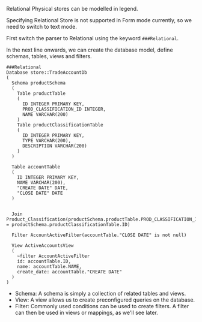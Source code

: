 Relational Physical stores can be modelled in legend.

Specifying Relational Store is not supported in Form mode currently, so we need to switch to text mode.

First switch the parser to Relational using the keyword `###Relational`.

In the next line onwards, we can create the database model, define schemas, tables, views and filters. 

```
###Relational
Database store::TradeAccountDb
(
  Schema productSchema
  (
    Table productTable
    (
      ID INTEGER PRIMARY KEY,
      PROD_CLASSIFICATION_ID INTEGER,
      NAME VARCHAR(200)
    )
    Table productClassificationTable
    (
      ID INTEGER PRIMARY KEY,
      TYPE VARCHAR(200),
      DESCRIPTION VARCHAR(200)
    )     
  )

  Table accountTable
  (
    ID INTEGER PRIMARY KEY,
    NAME VARCHAR(200),
    "CREATE DATE" DATE,
    "CLOSE DATE" DATE
  )
  

  Join Product_Classification(productSchema.productTable.PROD_CLASSIFICATION_ID = productSchema.productClassificationTable.ID)

  Filter AccountActiveFilter(accountTable."CLOSE DATE" is not null)
  
  View ActiveAccountsView
  (
    ~filter AccountActiveFilter
    id: accountTable.ID,
    name: accountTable.NAME,
    create_date: accountTable."CREATE DATE"  
  )
)
```

- Schema: A schema is simply a collection of related tables and views.
- View: A view allows us to create preconfigured queries on the database.
- Filter: Commonly used conditions can be used to create filters. A filter can then be used in views or mappings, as we'll see later. 


